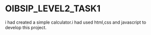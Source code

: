 # OIBSIP_LEVEL2_TASK1
i had created a simple calculator.i had used html,css and javascript to develop this project.
